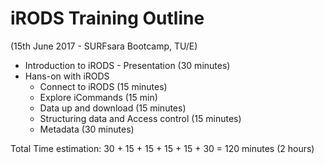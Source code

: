 # iRODS Training Outline 
(15th June 2017 - SURFsara Bootcamp, TU/E)


- Introduction to iRODS - Presentation  (30 minutes)
- Hans-on with iRODS 
	- Connect to iRODS (15 minutes)
	- Explore iCommands (15 min)
	- Data up and download (15 minutes)
	- Structuring data and Access control (15 minutes)
	- Metadata (30 minutes)


	
Total Time estimation:
30 + 15 + 15 + 15 + 15 + 30 = 120 minutes (2 hours)


